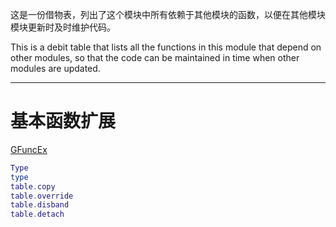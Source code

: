 这是一份借物表，列出了这个模块中所有依赖于其他模块的函数，以便在其他模块模块更新时及时维护代码。

This is a debit table that lists all the functions in this module that depend on other modules, so that the code can be maintained in time when other modules are updated.

-------

# 基本函数扩展
[GFuncEx](https://github.com/blanhhy/GFuncEx)
```lua
Type  
type  
table.copy  
table.override  
table.disband  
table.detach  
```
